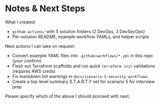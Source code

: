 # Notes & Next Steps

What I created:
- `github-actions/` with 5 solution folders (2 DevOps, 3 DevSecOps)
- Per-solution README, example workflow YAMLs, and helper scripts

Next actions I can take on request:
- Convert example YAML files into `.github/workflows/*.yml` in this repo (your confirm)
- Flesh out Terraform scaffolds and run quick `terraform init` validations (requires AWS creds)
- Fix markdown lint warnings in `docs/scenario-5-security-workflows`
- Create a top-level summary S.T.A.R.T.Y set for scenario 5 for interview prep

Please specify which of the above I should proceed with next.
